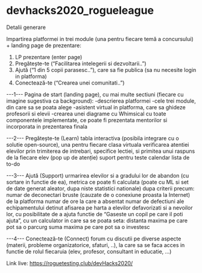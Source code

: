 # devhacks2020_rogueleague

Detalii generare

Impartirea platformei in trei module (una pentru fiecare temă a concursului) + landing page de prezentare:
1) LP prezentare (enter page)
2) Pregătește-te (“Facilitarea intelegerii si dezvoltarii..”)
3) Ajută (“1 din 5 copii parasesc..”), care sa fie publica (sa nu necesite login in platforma)
4) Conectează-te (“Crearea unei comunitati..”)

---1--- Pagina de start (landing page), cu mai multe sectiuni (fiecare cu imagine sugestiva ca background):
-descrierea platformei
-cele trei module, din care sa se poata alege
-asistent virtual in platforma, care sa ghideze profesorii si elevii
-crearea unei diagrame cu Whimsical cu toate componentele implementate, ce poate fi prezentata mentorilor si incorporata in prezentarea finala

---2--- Pregătește-te (Learn)
tabla interactiva (posibila integrare cu o solutie open-source), una pentru fiecare clasa virtuala
verificarea atentiei elevilor prin trimiterea de intrebari, specifice lectiei, si primitea unui raspuns de la fiecare elev (pop up de atenție)
suport pentru teste
calendar
lista de to-do

---3--- Ajută (Support)
urmarirea elevilor si a gradului lor de abandon (cu sortare in functie de ea), metrica ce poate fi calculata (poate cu ML si set de date generat aleator, dupa niste statistici nationale) dupa criterii precum:
numar de deconectari bruste (cauzate de o conexiune proasta la Internet) de la platforma
numar de ore la care a absentat
numar de defectiuni ale echipamentului detinut
afisarea pe harta a elevilor defavorizati si a nevoilor lor, cu posibilitate de a ajuta
functie de “Gaseste un copil pe care il poti ajuta”, cu un calculator in care sa se poata seta:
distanta maxima pe care pot sa o parcurg
suma maxima pe care pot sa o investesc

---4--- Conectează-te (Connect)
forum cu discutii pe diverse aspecte (materii, probleme organizatorice, sfaturi, ..), la care sa se faca acces in functie de rolul fiecaruia (elev, profesor, consultant in educatie, ...)

Link live: https://roguetesting.club/devHacks2020/
